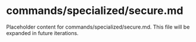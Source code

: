 # commands/specialized/secure.md

Placeholder content for commands/specialized/secure.md. This file will be expanded in future iterations.